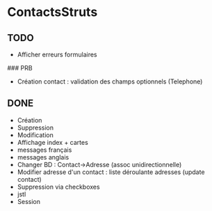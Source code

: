 # ContactsStruts

## TODO
* Afficher erreurs formulaires

### PRB
* Création contact : validation des champs optionnels (Telephone)

## DONE 
* Création
* Suppression
* Modification
* Affichage index + cartes
* messages français
* messages anglais
* Changer BD : Contact->Adresse (assoc unidirectionnelle)
* Modifier adresse d'un contact : liste déroulante adresses (update contact)
* Suppression via checkboxes
* jstl
* Session






